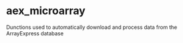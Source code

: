 # aex_microarray
Dunctions used to automatically download and process data from the ArrayExpress database
